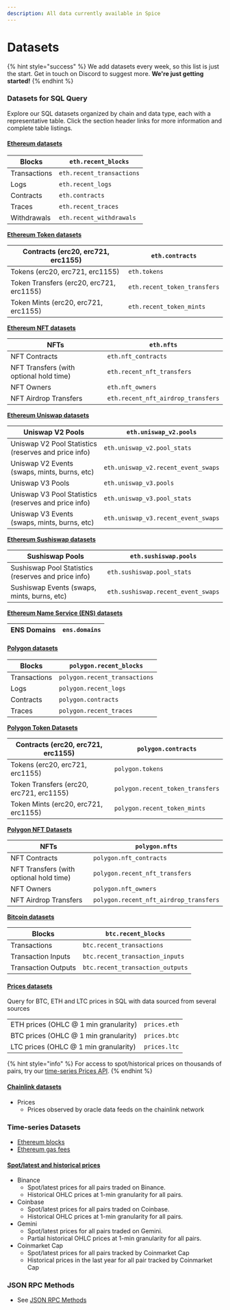 ```yaml
---
description: All data currently available in Spice
---
```


# Datasets

{% hint style="success" %}
We add datasets every week, so this list is just the start. Get in touch on Discord to suggest more. **We're just getting started!**
{% endhint %}

### Datasets for SQL Query

Explore our SQL datasets organized by chain and data type, each with a representative table. Click the section header links for more information and complete table listings.

#### [Ethereum datasets](reference/sql-query-tables/sql-query-tables/)

| Blocks       | `eth.recent_blocks`       |
| ------------ | ------------------------- |
| Transactions | `eth.recent_transactions` |
| Logs         | `eth.recent_logs`         |
| Contracts    | `eth.contracts`           |
| Traces       | `eth.recent_traces`       |
| Withdrawals  | `eth.recent_withdrawals`  |

[**Ethereum Token datasets**](reference/sql-query-tables/sql-query-tables/token-tables.md)

| Contracts (erc20, erc721, erc1155)       | `eth.contracts`              |
| ---------------------------------------- | ---------------------------- |
| Tokens (erc20, erc721, erc1155)          | `eth.tokens`                 |
| Token Transfers (erc20, erc721, erc1155) | `eth.recent_token_transfers` |
| Token Mints (erc20, erc721, erc1155)     | `eth.recent_token_mints`     |

[**Ethereum NFT datasets**](reference/sql-query-tables/sql-query-tables/nft-tables.md)

| NFTs                                    | `eth.nfts`                         |
| --------------------------------------- | ---------------------------------- |
| NFT Contracts                           | `eth.nft_contracts`                |
| NFT Transfers (with optional hold time) | `eth.recent_nft_transfers`         |
| NFT Owners                              | `eth.nft_owners`                   |
| NFT Airdrop Transfers                   | `eth.recent_nft_airdrop_transfers` |

[**Ethereum Uniswap datasets**](reference/sql-query-tables/ethereum/uniswap-v2-tables.md)

| Uniswap V2 Pools                                     | `eth.uniswap_v2.pools`              |
| ---------------------------------------------------- | ----------------------------------- |
| Uniswap V2 Pool Statistics (reserves and price info) | `eth.uniswap_v2.pool_stats`         |
| Uniswap V2 Events (swaps, mints, burns, etc)         | `eth.uniswap_v2.recent_event_swaps` |
| Uniswap V3 Pools                                     | `eth.uniswap_v3.pools`              |
| Uniswap V3 Pool Statistics (reserves and price info) | `eth.uniswap_v3.pool_stats`         |
| Uniswap V3 Events (swaps, mints, burns, etc)         | `eth.uniswap_v3.recent_event_swaps` |

[**Ethereum Sushiswap datasets**](reference/sql-query-tables/ethereum/sushiswap-tables.md)

| Sushiswap Pools                                     | `eth.sushiswap.pools`              |
| --------------------------------------------------- | ---------------------------------- |
| Sushiswap Pool Statistics (reserves and price info) | `eth.sushiswap.pool_stats`         |
| Sushiswap Events (swaps, mints, burns, etc)         | `eth.sushiswap.recent_event_swaps` |

[**Ethereum Name Service (ENS) datasets**](reference/sql-query-tables/ethereum/token-tables-1.md)

| ENS Domains | `ens.domains` |
| ----------- | ------------- |

#### [Polygon datasets](reference/sql-query-tables/polygon/)

| Blocks       | `polygon.recent_blocks`       |
| ------------ | ----------------------------- |
| Transactions | `polygon.recent_transactions` |
| Logs         | `polygon.recent_logs`         |
| Contracts    | `polygon.contracts`           |
| Traces       | `polygon.recent_traces`       |

[**Polygon Token Datasets**](reference/sql-query-tables/polygon/token-tables.md)

| Contracts (erc20, erc721, erc1155)       | `polygon.contracts`              |
| ---------------------------------------- | -------------------------------- |
| Tokens (erc20, erc721, erc1155)          | `polygon.tokens`                 |
| Token Transfers (erc20, erc721, erc1155) | `polygon.recent_token_transfers` |
| Token Mints (erc20, erc721, erc1155)     | `polygon.recent_token_mints`     |

[**Polygon NFT Datasets**](reference/sql-query-tables/polygon/nft-tables.md)

| NFTs                                    | `polygon.nfts`                         |
| --------------------------------------- | -------------------------------------- |
| NFT Contracts                           | `polygon.nft_contracts`                |
| NFT Transfers (with optional hold time) | `polygon.recent_nft_transfers`         |
| NFT Owners                              | `polygon.nft_owners`                   |
| NFT Airdrop Transfers                   | `polygon.recent_nft_airdrop_transfers` |

[**Bitcoin datasets**](reference/sql-query-tables/bitcoin.md)

| Blocks              | `btc.recent_blocks`              |
| ------------------- | -------------------------------- |
| Transactions        | `btc.recent_transactions`        |
| Transaction Inputs  | `btc.recent_transaction_inputs`  |
| Transaction Outputs | `btc.recent_transaction_outputs` |

#### [Prices datasets](reference/sql-query-tables/prices/)

Query for BTC, ETH and LTC prices in SQL with data sourced from several sources

|                                       |              |
| ------------------------------------- | ------------ |
| ETH prices (OHLC @ 1 min granularity) | `prices.eth` |
| BTC prices (OHLC @ 1 min granularity) | `prices.btc` |
| LTC prices (OHLC @ 1 min granularity) | `prices.ltc` |

{% hint style="info" %}
For access to spot/historical prices on thousands of pairs, try our [time-series Prices API](api/prices.md).
{% endhint %}

#### [Chainlink datasets](reference/sql-query-tables/chainlink/)

* Prices
  * Prices observed by oracle data feeds on the chainlink network

### Time-series Datasets

* [Ethereum blocks](https://docs.spice.xyz/api/ethereum/blocks)
* [Ethereum gas fees](https://docs.spice.xyz/api/ethereum/gas-fees)

#### [Spot/latest and historical prices](api/prices.md)

* Binance
  * Spot/latest prices for all pairs traded on Binance.
  * Historical OHLC prices at 1-min granularity for all pairs.
* Coinbase
  * Spot/latest prices for all pairs traded on Coinbase.
  * Historical OHLC prices at 1-min granularity for all pairs.
* Gemini
  * Spot/latest prices for all pairs traded on Gemini.
  * Partial historical OHLC prices at 1-min granularity for all pairs.
* Coinmarket Cap
  * Spot/latest prices for all pairs tracked by Coinmarket Cap
  * Historical prices in the last year for all pair tracked by Coinmarket Cap

### JSON RPC Methods

* See [JSON RPC Methods](datasets.md#time-series-datasets-1)
